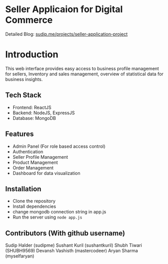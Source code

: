 # Seller Applicaion for Digital Commerce

Detailed Blog: [sudip.me/projects/seller-application-project](https://sudip.me/projects/seller-application-project)

# Introduction

This web interface provides easy access to business profile management for sellers, Inventory and sales management, overview of statistical data for business insights.

## Tech Stack

- Frontend: ReactJS
- Backend: NodeJS, ExpressJS
- Database: MongoDB

## Features

- Admin Panel (For role based access control)
- Authentication
- Seller Profile Management
- Product Management
- Order Management
- Dashboard for data visualization

## Installation

- Clone the repository
- Install dependencies
- change mongodb connection string in app.js
- Run the server using `node app.js`

## Contributors (With github username)

Sudip Halder (sudipme)
Sushant Kuril (sushantkuril)
Shubh Tiwari (SHUBH9569)
Devansh Vashisth (mastercodeer)
Aryan Sharma (myselfaryan)
